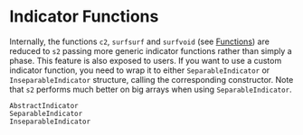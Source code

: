 # Indicator Functions

Internally, the functions `c2`, `surfsurf` and `surfvoid` (see
[Functions](@ref)) are reduced to `s2` passing more generic indicator functions
rather than simply a phase. This feature is also exposed to users. If you want
to use a custom indicator function, you need to wrap it to either
`SeparableIndicator` or `InseparableIndicator` structure, calling the
corresponding constructor. Note that `s2` performs much better on big arrays
when using `SeparableIndicator`.

```@docs
AbstractIndicator
SeparableIndicator
InseparableIndicator
```
